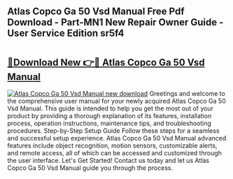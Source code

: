 ## Atlas Copco Ga 50 Vsd Manual Free Pdf Download - Part-MN1 New Repair Owner Guide - User Service Edition sr5f4

# <h2><a href="http://bc81833.oget.top/?id=Atlas+Copco+Ga+50+Vsd+Manual">🔗Download New 👉🔴 Atlas Copco Ga 50 Vsd Manual</a></h2>

[![Atlas Copco Ga 50 Vsd Manual new download](https://i.imgur.com/5g1atiW.png)](http://bc81833.oget.top/?id=Atlas+Copco+Ga+50+Vsd+Manual)
Greetings and welcome to the comprehensive user manual for your newly acquired Atlas Copco Ga 50 Vsd Manual. This guide is intended to help you get the most out of your product by providing a thorough explanation of its features, installation process, operation instructions, maintenance tips, and troubleshooting procedures. Step-by-Step Setup Guide Follow these steps for a seamless and successful setup experience. Atlas Copco Ga 50 Vsd Manual advanced features include object recognition, motion sensors, customizable alerts, and remote access, all of which can be accessed and customized through the user interface. Let's Get Started! Contact us today and let us Atlas Copco Ga 50 Vsd Manual guide you through the process.
